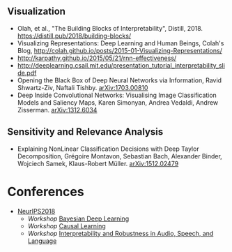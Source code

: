 ## Visualization

* Olah, et al., "The Building Blocks of Interpretability", Distill, 2018. https://distill.pub/2018/building-blocks/
* Visualizing Representations: Deep Learning and Human Beings, Colah's Blog, http://colah.github.io/posts/2015-01-Visualizing-Representations/
* http://karpathy.github.io/2015/05/21/rnn-effectiveness/
* http://deeplearning.csail.mit.edu/presentation_tutorial_interpretability_slide.pdf
* Opening the Black Box of Deep Neural Networks via Information, Ravid Shwartz-Ziv, Naftali Tishby. [arXiv:1703.00810](https://arxiv.org/abs/1703.00810)
* Deep Inside Convolutional Networks: Visualising Image Classification Models and Saliency Maps, Karen Simonyan, Andrea Vedaldi, Andrew Zisserman. [arXiv:1312.6034](https://arxiv.org/abs/1312.6034)

## Sensitivity and Relevance Analysis
* Explaining NonLinear Classification Decisions with Deep Taylor Decomposition, Grégoire Montavon, Sebastian Bach, Alexander Binder, Wojciech Samek, Klaus-Robert Müller. [arXiv:1512.02479](https://arxiv.org/abs/1512.02479)


# Conferences

* [NeurIPS2018](https://nips.cc/Conferences/2018)
  * *Workshop* [Bayesian Deep Learning](http://bayesiandeeplearning.org/)
  * *Workshop* [Causal Learning](https://sites.google.com/view/nips2018causallearning/home)
  * *Workshop* [Interpretability and Robustness in Audio, Speech, and Language](https://irasl.gitlab.io/)
